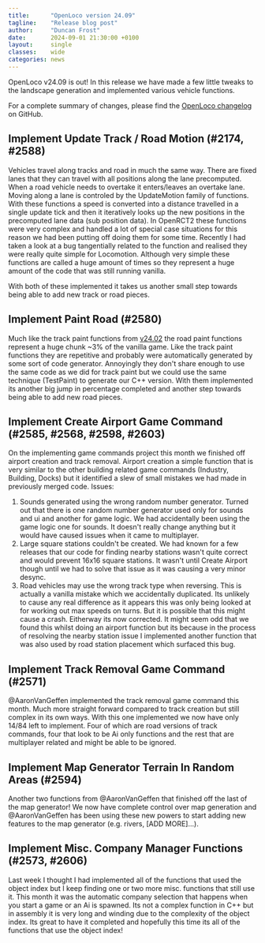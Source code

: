 ```yaml
---
title:      "OpenLoco version 24.09"
tagline:    "Release blog post"
author:     "Duncan Frost"
date:       2024-09-01 21:30:00 +0100
layout:     single
classes:    wide
categories: news
---
```


OpenLoco v24.09 is out! In this release we have made a few little tweaks to the
landscape generation and implemented various vehicle functions.

For a complete summary of changes, please find the
[OpenLoco changelog](https://github.com/OpenLoco/OpenLoco/releases/tag/v24.09) on GitHub.

## Implement Update Track / Road Motion (#2174, #2588)

Vehicles travel along tracks and road in much the same way. There are fixed lanes that they can
travel with all positions along the lane precomputed. When a road vehicle needs to overtake it
enters/leaves an overtake lane. Moving along a lane is controled by the UpdateMotion family of
functions. With these functions a speed is converted into a distance travelled in a single update
tick and then it iteratively looks up the new positions in the precomputed lane data (sub position
data). In OpenRCT2 these functions were very complex and handled a lot of special case situations
for this reason we had been putting off doing them for some time. Recently I had taken a look at
a bug tangentially related to the function and realised they were really quite simple for
Locomotion. Although very simple these functions are called a huge amount of times so they
represent a huge amount of the code that was still running vanilla.

With both of these implemented it takes us another small step towards being able to add new track
or road pieces.

## Implement Paint Road (#2580)

Much like the track paint functions from [v24.02](https://openloco.io/news/2024/02/openloco-v24.02.html)
the road paint functions represent a huge chunk ~3% of the vanilla game. Like the track paint
functions they are repetitive and probably were automatically generated by some sort of code generator.
Annoyingly they don't share enough to use the same code as we did for track paint but we could use
the same technique (TestPaint) to generate our C++ version. With them implemented its another big
jump in percentage completed and another step towards being able to add new road pieces.

## Implement Create Airport Game Command (#2585, #2568, #2598, #2603)

On the implementing game commands project this month we finished off airport creation and track
removal. Airport creation a simple function that is very similar to the other building related 
game commands (Industry, Building, Docks) but it identified a slew of small mistakes we had made
in previously merged code. Issues:

  1. Sounds generated using the wrong random number generator. Turned out that there is one random
	 number generator used only for sounds and ui and another for game logic. We had accidentally
	 been using the game logic one for sounds. It doesn't really change anything but it would
	 have caused issues when it came to multiplayer.
  2. Large square stations couldn't be created. We had known for a few releases that our code for
	 finding nearby stations wasn't quite correct and would prevent 16x16 square stations. It
	 wasn't until Create Airport though until we had to solve that issue as it was causing a very
	 minor desync.
  3. Road vehicles may use the wrong track type when reversing. This is actually a vanilla mistake
	 which we accidentally duplicated. Its unlikely to cause any real difference as it appears this
     was only being looked at for working out max speeds on turns. But it is possible that this
	 might cause a crash. Eitherway its now corrected. It might seem odd that we found this whilst
	 doing an airport function but its because in the process of resolving the nearby station issue
	 I implemented another function that was also used by road station placement which surfaced this
	 bug.

## Implement Track Removal Game Command (#2571)

@AaronVanGeffen implemented the track removal game command this month. Much more straight forward
compared to track creation but still complex in its own ways. With this one implemented we now have
only 14/84 left to implement. Four of which are road versions of track commands, four that look to
be Ai only functions and the rest that are multiplayer related and might be able to be ignored.

## Implement Map Generator Terrain In Random Areas (#2594)

Another two functions from @AaronVanGeffen that finished off the last of the map generator! We
now have complete control over map generation and @AaronVanGeffen has been using these new powers
to start adding new features to the map generator (e.g. rivers, [ADD MORE]...).

## Implement Misc. Company Manager Functions (#2573, #2606)

Last week I thought I had implemented all of the functions that used the object index but I keep
finding one or two more misc. functions that still use it. This month it was the automatic company
selection that happens when you start a game or an Ai is spawned. Its not a complex function in C++
but in assembly it is very long and winding due to the complexity of the object index. Its great to
have it completed and hopefully this time its all of the functions that use the object index!
